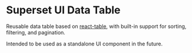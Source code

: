 # Superset UI Data Table

Reusable data table based on [react-table](https://github.com/tannerlinsley/react-table), with
built-in support for sorting, filtering, and pagination.

Intended to be used as a standalone UI component in the future.
